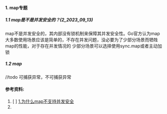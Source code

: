 #### 1. map专题
##### 1.1 map是不是并发安全的？(2_2023_09_13)
map不是并发安全的，其内部没有锁机制来保障其并发安全性。Go官方认为map大多数使用场景应该是简单的，不存在并发问题，没必要为了少部分场景而牺牲map的性能，对于存在并发情况的
少部分场景可以选择使用sync.map或者主动加锁

##### 1.2 map


//todo 可捕获异常，不可捕获异常

#### 参考资料:
1. [ ] [1.为什么map不支持并发安全]([https://learnku.com/articles/67151](https://juejin.cn/s/golang%20map%E4%B8%BA%E4%BB%80%E4%B9%88%E5%B9%B6%E5%8F%91%E4%B8%8D%E5%AE%89%E5%85%A8)https://juejin.cn/s/golang%20map%E4%B8%BA%E4%BB%80%E4%B9%88%E5%B9%B6%E5%8F%91%E4%B8%8D%E5%AE%89%E5%85%A8)
2. 

